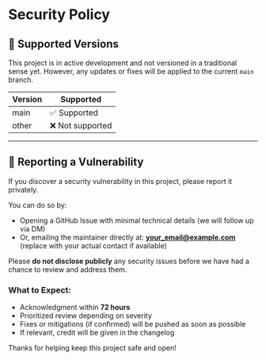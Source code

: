 # Security Policy

## 📌 Supported Versions

This project is in active development and not versioned in a traditional sense yet. However, any updates or fixes will be applied to the current `main` branch.

| Version | Supported          |
| ------- | ------------------ |
| main    | ✅ Supported        |
| other   | ❌ Not supported    |

---

## 🔐 Reporting a Vulnerability

If you discover a security vulnerability in this project, please report it privately.

You can do so by:

- Opening a GitHub Issue with minimal technical details (we will follow up via DM)
- Or, emailing the maintainer directly at: **your_email@example.com** (replace with your actual contact if available)

Please **do not disclose publicly** any security issues before we have had a chance to review and address them.

### What to Expect:
- Acknowledgment within **72 hours**
- Prioritized review depending on severity
- Fixes or mitigations (if confirmed) will be pushed as soon as possible
- If relevant, credit will be given in the changelog

Thanks for helping keep this project safe and open!
